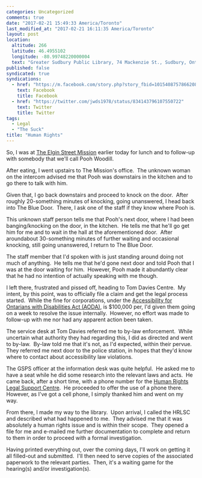 ```yaml
---
categories: Uncategorized
comments: true
date: "2017-02-21 15:49:33 America/Toronto"
last_modified_at: "2017-02-21 16:11:35 America/Toronto"
layout: post
location:
  altitude: 266
  latitude: 46.4955102
  longitude: -80.99748220000004
  text: "Greater Sudbury Public Library, 74 Mackenzie St., Sudbury, Ontario, P3C 4X8, Canada"
published: false
syndicated: true
syndications:
  - href: "https://m.facebook.com/story.php?story_fbid=10154087578662084&id=719142083"
    text: Facebook
    title: Facebook
  - href: "https://twitter.com/jwds1978/status/834143796107550722"
    text: Twitter
    title: Twitter
tags:
  - Legal
  - "The Suck"
title: "Human Rights"
---
```


So, I was at <a href="http://www.themission.ca" target="_blank" title="The Elgin Street Mission">The Elgin Street Mission</a> earlier today for lunch and to
follow-up with somebody that we'll call Pooh Woodill.

After eating, I went upstairs to The Mission's office.&nbsp; The unknown woman on the intercom advised me that Pooh was downstairs in the kitchen and to go
there to talk with him.

Given that, I go back downstairs and proceed to knock on the door.&nbsp; After roughly 20-something minutes of knocking, going unanswered, I head back into The
Blue Door.&nbsp; There, I ask one of the staff if they know where Pooh is.

This unknown staff person tells me that Pooh's next door, where I had been banging/knocking on the door, in the kitchen.&nbsp; He tells me that he'll go get him
for me and to wait in the hall at the aforementioned door.&nbsp; After aroundabout 30-something minutes of further waiting and occasional knocking, still going
unanswered, I return to The Blue Door.

The staff member that I'd spoken with is just standing around doing not much of anything.&nbsp; He tells me that he'd gone next door and told Pooh that I was at
the door waiting for him.&nbsp; However, Pooh made it abundantly clear that he had no intention of actually speaking with me though.

I left there, frustrated and pissed off, heading to Tom Davies Centre.&nbsp; My intent, by this point, was to officially file a claim and get the legal process
started.&nbsp; While the fine for corporations, under the
<a href="https://www.ontario.ca/page/accessibility-laws" target="_blank" title="Ontario :: Accessibility Laws">Accessibility for Ontarians with Disabilities Act (AODA)</a>,
is $100,000 per, I'd given them going on a week to resolve the issue internally.&nbsp; However, no effort was made to follow-up with me nor had any apparent
action been taken.

The service desk at Tom Davies referred me to by-law enforcement.&nbsp; While uncertain what authority they had regarding this, I did as directed and went to
by-law.&nbsp; By-law told me that it's not, as I'd expected, within their pervue.&nbsp; They referred me next door to the police station, in hopes that they'd
know where to contact about accessibility law violations.

The GSPS officer at the information desk was quite helpful.&nbsp; He asked me to have a seat while he did some research into the relevant laws and acts.&nbsp;
He came back, after a short time, with a phone number for the <a href="http://www.hrlsc.on.ca" target="_blank" title="Human Rights Legal Support Centre">Human
Rights Legal Support Centre</a>.&nbsp; He proceeded to offer the use of a phone there.&nbsp; However, as I've got a cell phone, I simply thanked him and went on
my way.

From there, I made my way to the library.&nbsp; Upon arrival, I called the HRLSC and described what had happened to me.&nbsp; They advised me that it was
absolutely a human rights issue and is within their scope.&nbsp; They opened a file for me and e-mailed me further documentation to complete and return to them
in order to proceed with a formal investigation.

Having printed everything out, over the coming days, I'll work on getting it all filled-out and submitted.&nbsp; I'll then need to serve copies of the
associated paperwork to the relevant parties.&nbsp; Then, it's a waiting game for the hearing(s) and/or investigation(s).
